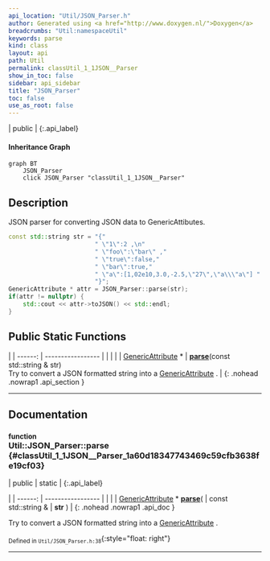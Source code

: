 ```yaml
---
api_location: "Util/JSON_Parser.h"
author: Generated using <a href="http://www.doxygen.nl/">Doxygen</a>
breadcrumbs: "Util:namespaceUtil"
keywords: parse
kind: class
layout: api
path: Util
permalink: classUtil_1_1JSON__Parser
show_in_toc: false
sidebar: api_sidebar
title: "JSON_Parser"
toc: false
use_as_root: false
---
```


| public |
{:.api_label}

#### Inheritance Graph

```mermaid
graph BT
	JSON_Parser
	click JSON_Parser "classUtil_1_1JSON__Parser"
```

## Description



JSON parser for converting JSON data to GenericAttibutes.

```cpp
const std::string str = "{"
                        " \"1\":2 ,\n"
                        " \"foo\":\"bar\" ,"
                        " \"true\":false,"
                        " \"bar\":true,"
                        " \"a\":[1,02e10,3.0,-2.5,\"27\",\"a\\\"a\"] "
                        "}";
GenericAttribute * attr = JSON_Parser::parse(str);
if(attr != nullptr) {
    std::cout << attr->toJSON() << std::endl;
}

```




## Public Static Functions

|
| ------: | ----------------- |
|  | |
| [GenericAttribute](classUtil_1_1GenericAttribute) * | **[parse](#classUtil_1_1JSON%5F%5FParser_1a60d18347743469c59cfb3638fe19cf03)**(const std::string & str) <br/> Try to convert a JSON formatted string into a [GenericAttribute](classUtil_1_1GenericAttribute) . |
{: .nohead .nowrap1 .api_section }


-------------------------------------------------------------------

## Documentation

### <small>function</small><br/> Util::JSON_Parser::parse {#classUtil_1_1JSON__Parser_1a60d18347743469c59cfb3638fe19cf03}

| public | static |
{:.api_label}

|
| ------: | ----------------- |
|  |
| [GenericAttribute](classUtil_1_1GenericAttribute) * **[parse](#classUtil_1_1JSON%5F%5FParser_1a60d18347743469c59cfb3638fe19cf03)**( | const std::string & | **str** ) |
{: .nohead .nowrap1 .api_doc }

Try to convert a JSON formatted string into a [GenericAttribute](classUtil_1_1GenericAttribute) .





<sub>Defined in `Util/JSON_Parser.h:38`</sub>{:style="float: right"}

-------------------------------------------------------------------

